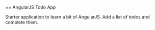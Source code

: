== AngularJS Todo App

Starter application to learn a bit of AngularJS.  Add a list of todos and complete them. 
